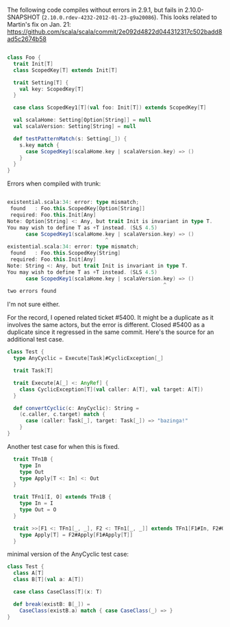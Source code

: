 The following code compiles without errors in 2.9.1, but fails in 2.10.0-SNAPSHOT (`2.10.0.rdev-4232-2012-01-23-g9a20086`). This looks related to Martin's fix on Jan. 21:
https://github.com/scala/scala/commit/2e092d4822d044312317c502badd8ad5c2674b58

```scala

class Foo {
  trait Init[T]
  class ScopedKey[T] extends Init[T]

  trait Setting[T] {
    val key: ScopedKey[T]
  }

  case class ScopedKey1[T](val foo: Init[T]) extends ScopedKey[T]

  val scalaHome: Setting[Option[String]] = null
  val scalaVersion: Setting[String] = null

  def testPatternMatch(s: Setting[_]) {
    s.key match {
      case ScopedKey1(scalaHome.key | scalaVersion.key) => ()
    }
  }
}
```

Errors when compiled with trunk:

```scala

existential.scala:34: error: type mismatch;
 found   : Foo.this.ScopedKey[Option[String]]
 required: Foo.this.Init[Any]
Note: Option[String] <: Any, but trait Init is invariant in type T.
You may wish to define T as +T instead. (SLS 4.5)
      case ScopedKey1(scalaHome.key | scalaVersion.key) => ()
                                ^
existential.scala:34: error: type mismatch;
 found   : Foo.this.ScopedKey[String]
 required: Foo.this.Init[Any]
Note: String <: Any, but trait Init is invariant in type T.
You may wish to define T as +T instead. (SLS 4.5)
      case ScopedKey1(scalaHome.key | scalaVersion.key) => ()
                                                   ^
two errors found
```
I'm not sure either. 

For the record, I opened related ticket #5400. It might be a duplicate as it involves the same actors, but the error is different.
Closed #5400 as a duplicate since it regressed in the same commit.  Here's the source for an additional test case.
```scala
class Test {
  type AnyCyclic = Execute[Task]#CyclicException[_]

  trait Task[T]

  trait Execute[A[_] <: AnyRef] {
    class CyclicException[T](val caller: A[T], val target: A[T])
  }

  def convertCyclic(c: AnyCyclic): String =
    (c.caller, c.target) match {
      case (caller: Task[_], target: Task[_]) => "bazinga!"
    }
}
```
Another test case for when this is fixed.
```scala
  trait TFn1B {
    type In
    type Out
    type Apply[T <: In] <: Out
  }

  trait TFn1[I, O] extends TFn1B {
    type In = I
    type Out = O
  }

  trait >>[F1 <: TFn1[_, _], F2 <: TFn1[_, _]] extends TFn1[F1#In, F2#Out] {
    type Apply[T] = F2#Apply[F1#Apply[T]]
  }
```
minimal version of the AnyCyclic test case:

```scala
class Test {
  class A[T]
  class B[T](val a: A[T])

  case class CaseClass[T](x: T)

  def break(existB: B[_]) =
    CaseClass(existB.a) match { case CaseClass(_) => }
}
```

